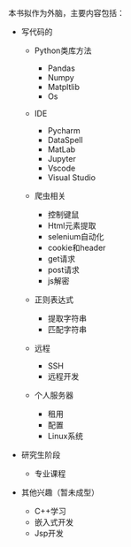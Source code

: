 本书拟作为外脑，主要内容包括：

- 写代码的

  - Python类库方法
    - Pandas
    - Numpy
    - Matpltlib
    - Os

  - IDE
    - Pycharm
    - DataSpell
    - MatLab
    - Jupyter
    - Vscode
    - Visual Studio
  - 爬虫相关
    - 控制键鼠
    - Html元素提取
    - selenium自动化
    - cookie和header
    - get请求
    - post请求
    - js解密
  - 正则表达式
    - 提取字符串
    - 匹配字符串
  - 远程
    - SSH
    - 远程开发
  - 个人服务器
    - 租用
    - 配置
    - Linux系统

- 研究生阶段
  - 专业课程
- 其他兴趣（暂未成型）
  - C++学习
  - 嵌入式开发
  - Jsp开发
